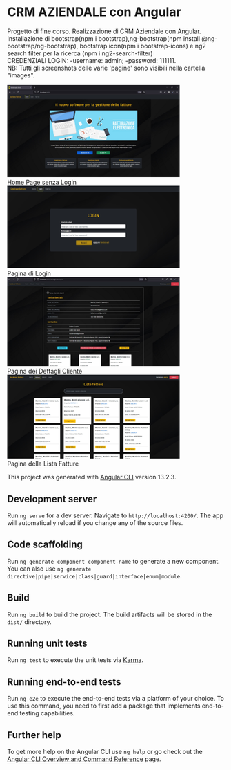 # CRM AZIENDALE con Angular

Progetto di fine corso. Realizzazione di CRM Aziendale con Angular. 
Installazione di bootstrap(npm i bootstrap),ng-bootstrap(npm install @ng-bootstrap/ng-bootstrap), bootstrap icon(npm i bootstrap-icons) e ng2 search filter per la ricerca (npm i ng2-search-filter)<br> 
CREDENZIALI LOGIN:
-username: admin;
-password: 111111. 
<br>NB: Tutti gli screenshots delle varie 'pagine' sono visibili nella cartella "images".

<img src="images/HomeSenzaLogin.jpg" width="400"><br><span>Home Page senza Login</span><br>
<img src="images/LoginPage.jpg" width="400"><br><span>Pagina di Login</span><br>
<img src="images/DettagliCliente.jpg" width="400"><br><span>Pagina dei Dettagli Cliente</span><br>
<img src="images/ListaFatture.jpg" width="400"><br><span>Pagina della Lista Fatture</span><br>


This project was generated with [Angular CLI](https://github.com/angular/angular-cli) version 13.2.3.

## Development server

Run `ng serve` for a dev server. Navigate to `http://localhost:4200/`. The app will automatically reload if you change any of the source files.

## Code scaffolding

Run `ng generate component component-name` to generate a new component. You can also use `ng generate directive|pipe|service|class|guard|interface|enum|module`.

## Build

Run `ng build` to build the project. The build artifacts will be stored in the `dist/` directory.

## Running unit tests

Run `ng test` to execute the unit tests via [Karma](https://karma-runner.github.io).

## Running end-to-end tests

Run `ng e2e` to execute the end-to-end tests via a platform of your choice. To use this command, you need to first add a package that implements end-to-end testing capabilities.

## Further help

To get more help on the Angular CLI use `ng help` or go check out the [Angular CLI Overview and Command Reference](https://angular.io/cli) page.
